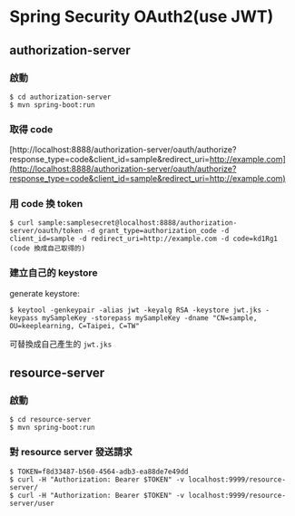 # Spring Security OAuth2(use JWT)

## authorization-server

### 啟動

```
$ cd authorization-server
$ mvn spring-boot:run
```

### 取得 code

[http://localhost:8888/authorization-server/oauth/authorize?response_type=code&client_id=sample&redirect_uri=http://example.com](http://localhost:8888/authorization-server/oauth/authorize?response_type=code&client_id=sample&redirect_uri=http://example.com)

### 用 code 換 token

```
$ curl sample:samplesecret@localhost:8888/authorization-server/oauth/token -d grant_type=authorization_code -d client_id=sample -d redirect_uri=http://example.com -d code=kd1Rg1
(code 換成自己取得的)
```

### 建立自己的 keystore

generate keystore:

```
$ keytool -genkeypair -alias jwt -keyalg RSA -keystore jwt.jks -keypass mySampleKey -storepass mySampleKey -dname "CN=sample, OU=keeplearning, C=Taipei, C=TW"
```

可替換成自己產生的 `jwt.jks`

## resource-server

### 啟動

```
$ cd resource-server
$ mvn spring-boot:run
```

### 對 resource server 發送請求

```
$ TOKEN=f8d33487-b560-4564-adb3-ea88de7e49dd
$ curl -H "Authorization: Bearer $TOKEN" -v localhost:9999/resource-server/
$ curl -H "Authorization: Bearer $TOKEN" -v localhost:9999/resource-server/user
```